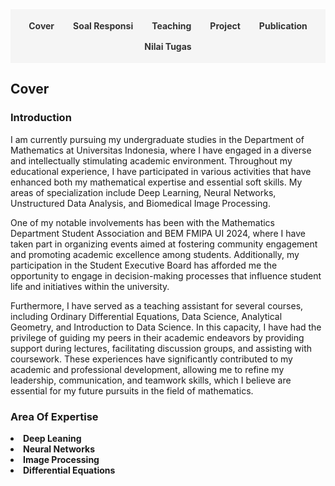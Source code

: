 <style>
.navbar {
  display: flex;
  justify-content: center;
  background-color: #f5f5f5;
  padding: 10px;
  margin-bottom: 20px;
  flex-wrap: wrap;
}
.navbar a {
  margin: 8px 15px;
  text-decoration: none;
  color: #333;
  font-weight: bold;
  cursor: pointer;
}
.navbar a:hover {
  color: #007acc;
}
.section {
  display: none;
}
.section.active {
  display: block;
}
</style>

<div class="navbar">
  <a onclick="showSection('cover')">Cover</a>
  <a onclick="showSection('soal')">Soal Responsi</a>
  <a onclick="showSection('teaching')">Teaching</a>
  <a onclick="showSection('project')">Project</a>
  <a onclick="showSection('publication')">Publication</a>
  <a onclick="showSection('nilai tugas')">Nilai Tugas</a>
</div>

<!-- Cover Section -->
<div id="cover" class="section active">
  <h2>Cover</h2>
  <h3>Introduction</h3>
  <p>
I am currently pursuing my undergraduate studies in the Department of Mathematics at Universitas Indonesia, where I have engaged in a diverse and intellectually stimulating academic environment. Throughout my educational experience, I have participated in various activities that have enhanced both my mathematical expertise and essential soft skills. My areas of specialization include Deep Learning, Neural Networks, Unstructured Data Analysis, and Biomedical Image Processing. </p>
<p>
One of my notable involvements has been with the Mathematics Department Student Association and BEM FMIPA UI 2024, where I have taken part in organizing events aimed at fostering community engagement and promoting academic excellence among students. Additionally, my participation in the Student Executive Board has afforded me the opportunity to engage in decision-making processes that influence student life and initiatives within the university.</p>
<p>
Furthermore, I have served as a teaching assistant for several courses, including Ordinary Differential Equations, Data Science, Analytical Geometry, and Introduction to Data Science. In this capacity, I have had the privilege of guiding my peers in their academic endeavors by providing support during lectures, facilitating discussion groups, and assisting with coursework. These experiences have significantly contributed to my academic and professional development, allowing me to refine my leadership, communication, and teamwork skills, which I believe are essential for my future pursuits in the field of mathematics.
  </p>
  <h3>Area Of Expertise</h3>
  <li><strong>Deep Leaning</strong></li>
  <li><strong>Neural Networks</strong></li>
  <li><strong>Image Processing</strong></li>
  <li><strong>Differential Equations</strong></li>
</div>

<!-- Soal Responsi Section -->
<div id="soal" class="section">
  <h2>Soal Responsi</h2>

  <h3>Pengantar Sains Data</h3>
  <ul>
    <li><a href="https://drive.google.com/drive/folders/13odOWAsMnDVLOL3XU6xD7itkZgR-M3Wy?usp=drive_link">Semester Reguler PTA 2023/24 (Dept Math)</a></li>
    <li><a href="https://drive.google.com/drive/folders/1p-MPrF2blbNgPMM54yzbnUs0o86llMaA?usp=drive_link">Semester Reguler ATA 2023/24 (Dept Bio)</a></li>
    <li><a href="https://drive.google.com/drive/folders/1Q6spz7MC0t2-ZC3cxL8_c630EYq0koKj?usp=drive_link">Semester Pendek PTA 2023/24 (Fakultas MIPA)</a></li>
    <li><a href="https://drive.google.com/drive/folders/1h9oBbN4FFGhRFUuFIuf_e_M7GNaBBuH5?usp=drive_link">Semester Reguler PTA 2024/25 (Dept Math Kelas A)</a></li>
    <li><a href="https://drive.google.com/drive/folders/157hsgHd1Nrds4yEBnkceWyGigolc9Yjh?usp=drive_link">Semester Reguler PTA 2024/25 (Dept Math Kelas D)</a></li>
    <li><a href="https://drive.google.com/drive/folders/17btDDdIrlcXny-B9As8VOADLcbWE4_iq?usp=drive_link">Semester Reguler PTA 2024/25 (Fakultas MIPA Kelas B)</a></li>
    <li><a href="https://drive.google.com/drive/folders/1tPVKmshtq7UoZZ3ItoMfKKua5XaL06xm?usp=drive_link">Semester Reguler PTA 2024/25 (Fakultas MIPA Kelas D)</a></li>
  </ul>

  <h3>Statistika Matematika 1</h3>
  <ul>
    <li>Semester Reguler ATA 2023/24</li>
    <ul>
        <li><a href="https://drive.google.com/drive/folders/1poO6B0jXxzDIP8cQmJrX1uY8RPmwNEVk?usp=drive_link">Paruh 1 (Pra UTS)</a></li>
        <li><a href="https://drive.google.com/drive/folders/1poWZyx6Namax3Dc1eBwfqs3PqaJf4NTi?usp=drive_link">Paruh 2 (Pasca UTS)</a></li>
    </ul>
  </ul>
  
  <h3>Persamaan Diferensial Biasa</h3>
  <ul>
    <li>Semester Reguler PTA 2024/25</li>
    <ul>
        <li><a href="https://drive.google.com/drive/folders/1gNHHzcsr4BCcOaMwxVfEG4E2hrLeFieX?usp=drive_link">Kontrak Responsi</a></li>
        <li><a href="https://drive.google.com/drive/folders/1dfr0CIuhKH_0ekl5S09VtNuV16sdEHbB?usp=drive_link">Pendahuluan</a></li>
        <li><a href="https://drive.google.com/drive/folders/1U-HahPv1lVrBm4x7sHk3V6CrtwxFrjkY?usp=drive_link">Masalah Nilai Awal & Bidang Fase</a></li>
        <li><a href="https://drive.google.com/drive/folders/1musWOnhZgtGhaEbHQ1SQItKz6J6BNCK_?usp=drive_link">MKTT</a></li>
        <li><a href="https://drive.google.com/drive/folders/1yLeVvesjMof59OwxwCTTqp8QHOPRxSyt?usp=drive_link">MVP</a></li>
        <li><a href="https://drive.google.com/drive/folders/11OtvOKdhwF_fEX6MvPpCFZf1v6-_uW_F?usp=drive_link">Deret</a></li>
      <li><a href="https://drive.google.com/drive/folders/189zqO3Lw4fdp3yOX8klB4vZ_gJh35CBB?usp=drive_link">Laplace</a></li>
      <li><a href="https://drive.google.com/drive/folders/1Dg73BkBHH08OCjC_aRyPQmqwQMqi7h3P?usp=drive_link">Sistem PDB</a></li>
      <li><a href="https://drive.google.com/drive/folders/172fVBuUodEpALVt6EAYi7D9tAotjPO-C?usp=drive_link">Pendahuluan Sistem Dinamik</a></li>
      <li><a href="https://drive.google.com/drive/folders/1DYrnncy4ks5Grnnzy4ft8BfFJDZS_EPP?usp=drive_link">Solusi Tutorial Bab 1</a></li>
      <li><a href="https://drive.google.com/drive/folders/1kzOW0S3zpG_cldFs3jTIQpj_KMLqfVEn?usp=drive_link">UTS</a></li>
    </ul>
  </ul>

  <h3>Sains Data</h3>
  <ul>
    <li>Semester Reguler ATA 2025/26</li>
    <ul>
        <li><a href="https://drive.google.com/drive/folders/13jEJgI9Af_O31BZoO6L2v43KlP-ajBzK?usp=drive_link">Dasar-Dasar Pemrograman Python</a></li>
        <li><a href="https://drive.google.com/drive/folders/1tf35LIjN_VYW43KTwSevs-ccFMpPBufV?usp=drive_link">Statistika Sains Data</a></li>
        <li><a href="https://drive.google.com/drive/folders/1Krb6u0yjbAnAxc_pJk9OG5jV_6XaifUZ?usp=drive_link">Metodologi Sains Data</a></li>
        <li><a href="https://drive.google.com/drive/folders/1lRVHUftlRbTvizAcYzx6jtC6MbdMKeZt?usp=drive_link">Data Wrangling</a></li>
        <li><a href="https://drive.google.com/drive/folders/1dVxyG_FFRmwpsJFmXtBf1Fo_qf3kux2o?usp=drive_link">Supervised Learning</a></li>
        <li><a href="https://drive.google.com/drive/folders/1FBLasWTdAs6qGJpEjTIIpP97nccZUR1q?usp=drive_link">Advanced Supervised Learning</a></li>
      <li><a href="https://drive.google.com/drive/folders/1ufVxpetosqzSY_ISi405ruYtzLcLN4TC?usp=drive_link">Support Vector Machine</a></li>
      <li><a href="https://drive.google.com/drive/folders/1a3K7U4A8tEkr6lz-w4Vl-27cQ8MlpdvA?usp=drive_link">Advanced Support Vector Machine</a></li>
      <li><a href="https://drive.google.com/drive/folders/1fcavRTO1xNubRCZMU4twfxJxQ55sBROO?usp=drive_link">K-Means Clustering</a></li>
      <li><a href="https://drive.google.com/drive/folders/11XqnlKresKog9vkPPWs-uwQrqFSECKcd?usp=drive_link">Gini Index & Entropy</a></li>
      <li><a href="https://drive.google.com/drive/folders/1c-XG5sIbJy_iMWNAhxPdkon0nYKbvB-N?usp=drive_link">Piiihan Ganda UTS Sebelumnya</a></li>
      <li><a href="https://drive.google.com/drive/folders/15oDqvAjaYUlyEBRGXH-OULgWD51Y6JPA?usp=drive_link">Try Out Sains Data</a></li>
    </ul>
  </ul>

  <h3>Geometri Analitik</h3>
  <ul>
    <li>Semester Reguler PTA 2025/26</li>
    <ul>
        <li><a href="https://drive.google.com/drive/folders/14bJPrNo2yQQRm7Yn3bN3aCPLxUuuue8t?usp=drive_link">PPT Materi</a></li>
        <li><a href="https://drive.google.com/drive/folders/1kHAnwmo16MHyPvTOe5h4hZ5PGCsVAq3M?usp=drive_link">Garis dan Bidang (Abdul Wahhab)</a></li>
        <li><a href="https://drive.google.com/drive/folders/1NNVexrEBgI0sEzNAhhzEvJz2_Q8d9ZKn?usp=drive_link">Lingkaran dan Bola (Abdul Wahhab)</a></li>
        <li><a href="https://drive.google.com/drive/folders/1JmObQRegB3soXLOkDZ5r6pVCQB3zbgBy?usp=drive_link">Konik dan Kuadrik (Abdul Wahhab, Brayen Damara) </a></li>
        <li><a href="https://drive.google.com/drive/folders/1E5QSoBkpgLUwEA1GfrajnudyQZu2b2yR?usp=drive_link">Teori Umum Konik dan Kuadrik (Brayen Damara, Fritz Adelbertus)</a></li>
        <li><a href="https://drive.google.com/drive/folders/1Vo24krcSxUqiALuNIBK9gg3EE22iO9Cd?usp=drive_link">Klasifikasi Konik dan Kuadrik (Renzie Aditya)</a></li>
      <li><a href="https://drive.google.com/drive/folders/1PWHm8SJm8-0yOk0pdue7yjh1ZavQ1BsT?usp=drive_link">Transformasi Geometri & Afin (Renzie Aditya)</a></li>
      <li><a href="https://drive.google.com/drive/folders/1hTeHzZcui2ka_rNJLIykbUd335Rxvpkv?usp=drive_link">UAS (Abdul Wahhab)e</a></li>
    </ul>
  </ul>
</div>

<!-- Teaching Section -->
<div id="teaching" class="section">
  <h2>Pengalaman Asisten Dosen <em>/ Lecturer Assistant Experiences</em></h2>
  <table><thead>
  <tr>
    <th colspan="3">Pengalaman Asisten Dosen</th>
  </tr></thead>
<tbody>
  <tr>
    <td>Jenis Semester</td>
    <td>Mata Kuliah</td>
    <td>Dosen Pengampu</td>
  </tr>
  <tr>
    <td>Reguler PTA 2023/24</td>
    <td>Pengantar Sains Data (C)</td>
    <td>Dr. Dra Yekti Widyaningsih, M.Si.</td>
  </tr>
  <tr>
    <td rowspan="3">Reguler ATA 2023/24</td>
    <td>Pengantar Sains Data (B)<br>Departemen Biologi</td>
    <td>- Dr. Dra Yekti Widyaningsih, M.Si.<br>- Kurnia Susvitasari, S.Si., M.Sc., Ph.D.</td>
  </tr>
  <tr>
    <td>Pengantar Sains Data (C)<br>Departemen Biologi</td>
    <td>Kurnia Susvitasari, S.Si., M.Sc., Ph.D.</td>
  </tr>
  <tr>
    <td>Statistika Matematika 1 (B)</td>
    <td>Dra. Ida Fithriani, M.Si.</td>
  </tr>
  <tr>
    <td rowspan="6">Pendek PTA 2023/24</td>
    <td>Pengantar Sains Data FMIPA (A)</td>
    <td>Kurnia Susvitasari, S.Si., M.Sc., Ph.D.</td>
  </tr>
  <tr>
    <td>Pengantar Sains Data FMIPA (B)</td>
    <td>Dr. Dra Yekti Widyaningsih, M.Si.</td>
  </tr>
  <tr>
    <td>Pengantar Sains Data FMIPA (C)</td>
    <td>Gianinna Ardaneswari, S.Si., M.Si.</td>
  </tr>
  <tr>
    <td>Pengantar Sains Data FMIPA (D)</td>
    <td>Devvi Sarwinda, M.Kom.</td>
  </tr>
  <tr>
    <td>Pengantar Sains Data FMIPA (E)</td>
    <td>Sarini Abdullah, S.Si., M.Stats., Ph.D.</td>
  </tr>
  <tr>
    <td>Persamaan Diferensial Biasa</td>
    <td>- Dr. Dipo Aldila, S.Si., M.Si.<br>- Maulana Malik, S.Si., M.Si., Ph.D.</td>
  </tr>
  <tr>
    <td rowspan="5">Reguler PTA 2024/25</td>
    <td>Pengantar Sains Data Matematika (A)</td>
    <td>Gianinna Ardaneswari, S.Si., M.Si.</td>
  </tr>
  <tr>
    <td>Pengantar Sains Data Matematika (D)</td>
    <td>- Sarini Abdullah, S.Si., M.Stats., Ph.D.<br>- Fida Fathiyah Addini, M.Si.</td>
  </tr>
  <tr>
    <td>Pengantar Sains Data MIPA (B)</td>
    <td>Devvi Sarwinda, M.Kom.</td>
  </tr>
  <tr>
    <td>Pengantar Sains Data MIPA (D)</td>
    <td>Kurnia Susvitasari, S.Si., M.Sc., Ph.D.</td>
  </tr>
  <tr>
    <td>Persamaan Diferensial Biasa (A)</td>
    <td>Dr. Dipo Aldila, S.Si., M.Si.</td>
  </tr>
  <tr>
    <td rowspan="4">Reguler ATA 2025/26</td>
    <td>Sains Data (A)</td>
    <td>Dra. Bevina Desjwiandra Handari, M.Si., Ph.D.</td>
  </tr>
  <tr>
    <td>Sains Data (B)</td>
    <td>Devvi Sarwinda, M.Kom.</td>
  </tr>
  <tr>
    <td>Geometri Analitik (A)</td>
    <td>Peter John, M.Si.</td>
  </tr>
  <tr>
    <td>Geometri Analitik (B)</td>
    <td>- Herolistra Baskoroputro, Ph.D.<br>- Muhammad Imran, S.Si., M.Sc.</td>
  </tr>
</tbody></table>
</div>

<!-- Project Section -->
<div id="project" class="section">
  <h2>Project</h2>
  <ul>
    <li><strong>Aditya, R., Hutapea, D., Sukarno, P., & Rabani, H. F. (Ongoing).Text Modelling and Sentiment on Indonesia’s Budget Efficiency in 2025.</strong>
    <ul>
        <li>Description: I am currently conducting a research on text modeling and sentiment analysis utilizing Natural Language Processing (NLP) techniques, specifically IndoBERT and Latent Discriminant Analysis. The objective of this study was to identify the most frequently discussed topics and keywords concerning Indonesia’s budget efficiency for the year 2025.</li>
        <li><a ">View Project</a></li>
      </ul>
    </li>
    <li><strong>Aditya, R., Hutapea, D., Sukarno, P., Al Farizi, B., & Muhammad, E. (2024). Accuracy Analysis Of Neural Network Models For Fraud Prediction In Car Insurance Claims</strong>
    <ul>
        <li>Description: I carried out an in-depth research project focused on analyzing a deep learning model specifically designed for predicting
fraudulent activities in car insurance claims. This involved exploring and evaluating their effectiveness in identifying
patterns of fraud within large datasets of claims. The goal was to enhance the accuracy of fraud detection systems and
contribute to the overall integrity of the insurance industry.</li>
        <li><a ">View Project</a></li>
      </ul>
    </li>
    <li><strong>Aditya, R., Hutapea, D., Muhammad, E., Sukarno, P., Damara, B., Jilan, M., & Wahhab, A. (2024). Model Matematika Untuk Mengestimasi Waktu Maksimal Penerjung Payung Militer Membuka Parasut</strong> 
    <ul>
        <li>Description: Conducted a research on creating a Mathematical Model to Estimate the Maximum Time for a Soldier to Open a
Parachute.</li>
        <li><a ">View Project</a></li>
      </ul>
    </li>
    <li><strong>Aditya, R., Hutapea, D. N., Wahhab, A., Wicaksono, M. J., Muhammad, E., & Sukarno, P. A. (2024).Penjadwalan Ruangan Kuliah di Departemen Matematika dengan Pendekatan Metode Metaheuristik</strong> 
    <ul>
      <li>Description: Conducted a research on scheduling problems at the Departement of Mathematics, FMIPA UI, using Simulated
Annealing as the metaheuristic method..</li>
        <li><a ">View Project</a></li>
      </ul>
    </li>
    <li><strong>Aditya, R., Hutapea, D. N., Sitindaon, F. A., & Sukarno, P. A. (2023).Analisis Jaringan Sosial Facebook Untuk Menentukan Aktor Penting Menggunakan Betweenness Centrality</strong> 
    <ul>
        <li>Description: Co-authored a research paper on analyzing the social network of Facebook users using parallel computing and graph
theory.</li>
        <li><a ">View Project</a></li>
      </ul>
    </li>
  </ul>
</div>

<!-- Publication Section -->
<div id="publication" class="section">
  <h2>Publication</h2>
  <ul>
    <li><strong>Aditya, R., Hutapea, D. N., Sitindaon, F. A., & Rusin, R. (2025).Predator-Prey Model Incorporating Self Limiting and Holling Type II and Its Application Industrial Factory Games</strong>
    <ul>
        <li>Description: (Ongoing) </li>
        <li><a ">View Project</a></li>
      </ul>
    </li>
    <li><strong>Aditya, R., Salamah, S., & Rabani, H. (2024). Forecasting East Jakarta’s Pollution Using SARIMA</strong>
    <ul>
        <li>Description: I collaborated with a team to author a research paper that delves into forecasting air pollution levels in East Jakarta. This study employed the Seasonal Autoregressive Integrated Moving Average (SARIMA) model and was conducted over a five-month period, from August to December 2024. The research aimed to enhance our understanding of air quality trends in the region, providing valuable insights for policymakers and environmental agencies. This research was published on Research Gate</li>
        <li><a ">View Project</a></li>
      </ul>
    </li>
    <li><strong>Aditya, R., Hutapea, D. N., Sitindaon, F. A., Wahhab,A., & Sukarno, P. A. (2024).Penerapan Teori Grup dalam Permainan Rubic’s Cube berukuran 3 × 3 × 3</strong>
    <ul>
        <li>Description: I conducted an in-depth research project focused on solving a 3 × 3 × 3 Rubik’s Cube by applying the principles of group theory from abstract algebra. This study explored the mathematical structures and operations that govern the permutations of the cube’s faces, allowing for a systematic approach to finding solutions and understanding the underlying mechanics of this popular puzzle.</li>
        <li><a ">View Project</a></li>
      </ul>
    </li>
    <li><strong> Aditya, R., Hutapea, D. N., Rabani, H. F., Santoso, A. S., Ilmiyah, F. F., Makarim, D. A., & Hakim, N. S. (2024).Harnessing Technology for Climate Action : LSTM Modeling of Agricultural Emissions for SDGs 13</strong>
    <ul>
        <li>Description: I conducted a detailed research project focused on predicting gas emissions utilizing Long Short-Term Memory (LSTM) neural networks applied to time series data. This approach enables the analysis of temporal dependencies in emission levels, allowing for more accurate forecasting based on historical trends and patterns in the data.</li>
        <li><a ">View Project</a></li>
      </ul>
    </li>
  </ul>
</div>

<div id="nilai tugas" class="section">
<h2>Nilai Tugas Mata Kuliah</h2>
  <h3>Sains Data (A) : Kelas Bu Bevina</h3>
  <h3>Sains Data (B) : Kelas Bu Devvi</h3>
</div>

<script>
function showSection(sectionId) {
  document.querySelectorAll('.section').forEach(sec => {
    sec.classList.remove('active');
  });
  document.getElementById(sectionId).classList.add('active');
}
</script>
